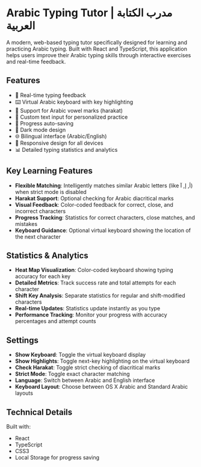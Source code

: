 # Arabic Typing Tutor | مدرب الكتابة العربية

A modern, web-based typing tutor specifically designed for learning and practicing Arabic typing. Built with React and TypeScript, this application helps users improve their Arabic typing skills through interactive exercises and real-time feedback.

## Features

- 🎯 Real-time typing feedback
- ⌨️ Virtual Arabic keyboard with key highlighting
- 🔄 Support for Arabic vowel marks (harakat)
- 📝 Custom text input for personalized practice
- 💾 Progress auto-saving
- 🌙 Dark mode design
- 🌐 Bilingual interface (Arabic/English)
- 📱 Responsive design for all devices
- 📊 Detailed typing statistics and analytics

## Key Learning Features

- **Flexible Matching**: Intelligently matches similar Arabic letters (like أ, إ, آ) when strict mode is disabled
- **Harakat Support**: Optional checking for Arabic diacritical marks
- **Visual Feedback**: Color-coded feedback for correct, close, and incorrect characters
- **Progress Tracking**: Statistics for correct characters, close matches, and mistakes
- **Keyboard Guidance**: Optional virtual keyboard showing the location of the next character

## Statistics & Analytics

- **Heat Map Visualization**: Color-coded keyboard showing typing accuracy for each key
- **Detailed Metrics**: Track success rate and total attempts for each character
- **Shift Key Analysis**: Separate statistics for regular and shift-modified characters
- **Real-time Updates**: Statistics update instantly as you type
- **Performance Tracking**: Monitor your progress with accuracy percentages and attempt counts

## Settings

- **Show Keyboard**: Toggle the virtual keyboard display
- **Show Highlights**: Toggle next-key highlighting on the virtual keyboard
- **Check Harakat**: Toggle strict checking of diacritical marks
- **Strict Mode**: Toggle exact character matching
- **Language**: Switch between Arabic and English interface
- **Keyboard Layout**: Choose between OS X Arabic and Standard Arabic layouts

## Technical Details

Built with:

- React
- TypeScript
- CSS3
- Local Storage for progress saving
